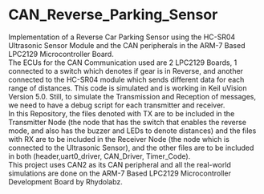 # CAN_Reverse_Parking_Sensor
Implementation of a Reverse Car Parking Sensor using the HC-SR04 Ultrasonic Sensor Module and the CAN peripherals in the ARM-7 Based LPC2129 Microcontroller Board. <br>
The ECUs for the CAN Communication used are 2 LPC2129 Boards, 1 connected to a switch which denotes if gear is in Reverse, and another connected to the HC-SR04 module which sends different data for each range of distances. This code is simulated and is working in Keil uVision Version 5.0. Still, to simulate the Transmission and Reception of messages, we need to have a debug script for each transmitter and receiver.<br>
In this Repository, the files denoted with TX are to be included in the Transmitter Node (the node that has the switch that enables the reverse mode, and also has the buzzer and LEDs to denote distances) and the files with RX are to be included in the Receiver Node (the node which is connected to the Ultrasonic Sensor), and the other files are to be included in both (header,uart0_driver, CAN_Driver, Timer_Code).<br>
This project uses CAN2 as its CAN peripheral and all the real-world simulations are done on the ARM-7 Based LPC2129 Microcontroller Development Board by Rhydolabz.
